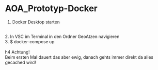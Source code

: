 # AOA_Prototyp-Docker
1. Docker Desktop starten
<br>
2. In VSC im Terminal in den Ordner GeoAtzen navigieren
<br>
3. $ docker-compose up
<br>

<br>
h4 Achtung!
<br>
Beim ersten Mal dauert das aber ewig, danach gehts immer direkt da alles gecached wird!
